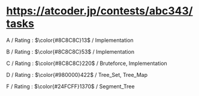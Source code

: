 # https://atcoder.jp/contests/abc343/tasks

A / Rating : $\color{#8C8C8C}13$ / Implementation

B / Rating : $\color{#8C8C8C}53$ / Implementation

C / Rating : $\color{#8C8C8C}220$ / Bruteforce, Implementation

D / Rating : $\color{#980000}422$ / Tree_Set, Tree_Map

F / Rating : $\color{#24FCFF}1370$ / Segment_Tree
